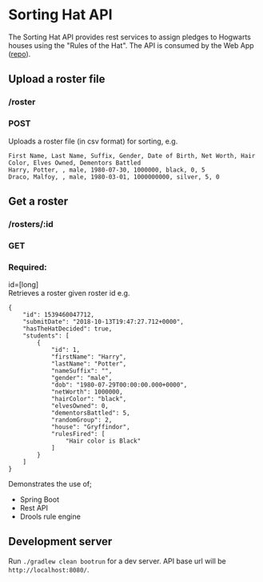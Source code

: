 # Sorting Hat API

The Sorting Hat API provides rest services to assign pledges to Hogwarts houses using the "Rules of the Hat". The API is consumed by the Web App ([repo](https://github.com/mpdroid/hat-web/blob/master/README.md)).

## Upload a roster file
### /roster
### POST
Uploads a roster file (in csv format) for sorting, e.g. 
```
First Name, Last Name, Suffix, Gender, Date of Birth, Net Worth, Hair Color, Elves Owned, Dementors Battled
Harry, Potter, , male, 1980-07-30, 1000000, black, 0, 5
Draco, Malfoy, , male, 1980-03-01, 1000000000, silver, 5, 0
```

## Get a roster
### /rosters/:id
### GET
### Required:
id=[long]  
Retrieves a roster given roster id e.g.
```
{
    "id": 1539460047712,
    "submitDate": "2018-10-13T19:47:27.712+0000",
    "hasTheHatDecided": true,
    "students": [
        {
            "id": 1,
            "firstName": "Harry",
            "lastName": "Potter",
            "nameSuffix": "",
            "gender": "male",
            "dob": "1980-07-29T00:00:00.000+0000",
            "netWorth": 1000000,
            "hairColor": "black",
            "elvesOwned": 0,
            "dementorsBattled": 5,
            "randomGroup": 2,
            "house": "Gryffindor",
            "rulesFired": [
                "Hair color is Black"
            ]
        }
    ]
}
```


Demonstrates the use of;
- Spring Boot
- Rest API
- Drools rule engine

## Development server

Run `./gradlew clean bootrun` for a dev server. API base url will be `http://localhost:8080/`. 

